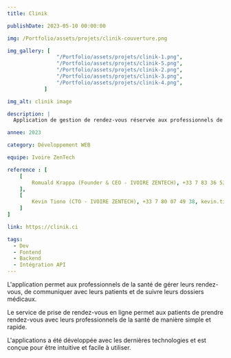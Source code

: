 ```yaml
---
title: Clinik

publishDate: 2023-05-10 00:00:00

img: /Portfolio/assets/projets/clinik-couverture.png

img_gallery: [
				"/Portfolio/assets/projets/clinik-1.png", 
				"/Portfolio/assets/projets/clinik-5.png", 
				"/Portfolio/assets/projets/clinik-2.png",
				"/Portfolio/assets/projets/clinik-3.png",
				"/Portfolio/assets/projets/clinik-4.png",
			]

img_alt: clinik image

description: |
  Application de gestion de rendez-vous réservée aux professionnels de la santé et un service de prise de rendez-vous en ligne destiné aux patients pour des téléconsultatons.

annee: 2023

category: Développement WEB

equipe: Ivoire ZenTech

reference : [
	[
		Romuald Krappa (Founder & CEO - IVOIRE ZENTECH), +33 7 83 36 53 43, romuald.krappa@teamzen-services.com
	],
	[
		Kevin Tiono (CTO - IVOIRE ZENTECH), +33 7 80 07 49 38, kevin.tiono@teamzen-services.com
	]
]

link: https://clinik.ci

tags:
  - Dev
  - Fontend
  - Backend 
  - Intégration API
---
```


L'application permet aux professionnels de la santé de gérer leurs rendez-vous, de communiquer avec leurs patients et de suivre leurs dossiers médicaux. 

Le service de prise de rendez-vous en ligne permet aux patients de prendre rendez-vous avec leurs professionnels de la santé de manière simple et rapide.

L'applications a été développée avec les dernières technologies et est conçue pour être intuitive et facile à utiliser.